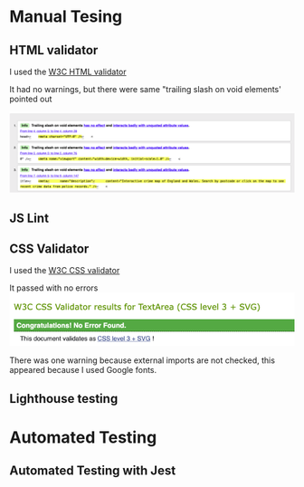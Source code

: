 # Manual Tesing

## HTML validator

I used the [W3C HTML validator](https://validator.w3.org/)

It had no warnings, but there were same "trailing slash on void elements' pointed out 

![Image of HTML validator info points](assets/docs-images/html-validator.png)

## JS Lint

## CSS Validator

I used the [W3C CSS validator](https://jigsaw.w3.org/css-validator/)

It passed with no errors
![Image of CSS validator pass](assets/docs-images/css-validator.png)

There was one warning because external imports are not checked, this appeared because I used Google fonts.

## Lighthouse testing

# Automated Testing

## Automated Testing with Jest